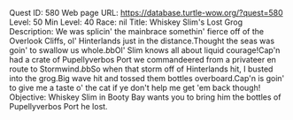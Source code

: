 Quest ID: 580
Web page URL: https://database.turtle-wow.org/?quest=580
Level: 50
Min Level: 40
Race: nil
Title: Whiskey Slim's Lost Grog
Description: We was splicin' the mainbrace somethin' fierce off of the Overlook Cliffs, ol' Hinterlands just in the distance.Thought the seas was goin' to swallow us whole.$b$bOl' Slim knows all about liquid courage!Cap'n had a crate of Pupellyverbos Port we commandeered from a privateer en route to Stormwind.$b$bSo when that storm off of Hinterlands hit, I busted into the grog.Big wave hit and tossed them bottles overboard.Cap'n is goin' to give me a taste o' the cat if ye don't help me get 'em back though!
Objective: Whiskey Slim in Booty Bay wants you to bring him the bottles of Pupellyverbos Port he lost.
